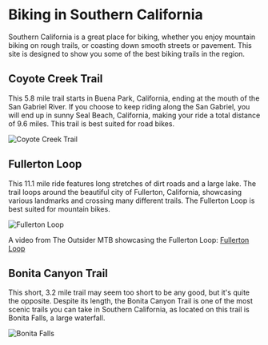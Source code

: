 # **Biking in Southern California**

Southern California is a great place for biking, whether you enjoy mountain biking on rough trails, or coasting down smooth streets or pavement. 
This site is designed to show you some of the best biking trails in the region.

## Coyote Creek Trail
This 5.8 mile trail starts in Buena Park, California, ending at the mouth of the San Gabriel River. If you choose to keep riding along the San Gabriel, you will end up in sunny Seal Beach, California, making your ride a total distance of 9.6 miles. This trail is best suited for road bikes. 

![Coyote Creek Trail](https://user-images.githubusercontent.com/91549633/135110271-4e221683-da5a-47b3-ba4e-7f41747fbc22.png)

## Fullerton Loop
This 11.1 mile ride features long stretches of dirt roads and a large lake. The trail loops around the beautiful city of Fullerton, California, showcasing various landmarks and crossing many different trails. The Fullerton Loop is best suited for mountain bikes.

![Fullerton Loop](https://user-images.githubusercontent.com/91549633/135111309-d493e77f-4949-4279-a944-2cb39847385f.png)

A video from The Outsider MTB showcasing the Fullerton Loop: [Fullerton Loop](https://www.youtube.com/watch?v=5Bmg-GUGIk8)

## Bonita Canyon Trail
This short, 3.2 mile trail may seem too short to be any good, but it's quite the opposite. Despite its length, the Bonita Canyon Trail is one of the most scenic trails you can take in Southern California, as located on this trail is Bonita Falls, a large waterfall. 

![Bonita Falls](https://user-images.githubusercontent.com/91549633/135292388-c77cc128-6deb-4548-9df3-05cee9dd7690.png)
